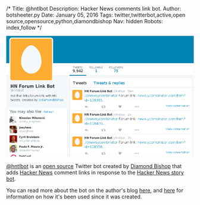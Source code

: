 /*
Title: @hntlbot
Description: Hacker News comments link bot.
Author: botsheeter.py
Date: January 05, 2016
Tags: twitter,twitterbot,active,open source,opensource,python,diamondbishop
Nav: hidden
Robots: index,follow
*/

[![](/content/bots/twitterbots/images/hntlbot.png)](https://twitter.com/hntlbot)

[@hntlbot](https://twitter.com/hntlbot) is an [open source](https://github.com/dbish/hacker-news-tweet-linking-bot) Twitter bot created by [Diamond Bishop](https://twitter.com/diamondbishop) that adds [Hacker News](https://news.ycombinator.com/) comment links in response to the [Hacker News story bot](https://twitter.com/newsycombinator).

You can read more about the bot on the author's blog [here](http://programmer-ego.blogspot.com/2015/01/building-twitter-bot-with-python.html), and [here](http://programmer-ego.blogspot.com/2015/11/hacker-news-twitter-bot-10-months-later.html) for information on how it's been used since it was created.
